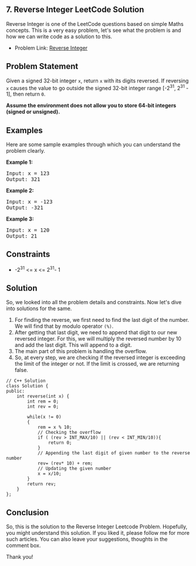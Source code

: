 ## 7. Reverse Integer LeetCode Solution

Reverse Integer is one of the LeetCode questions based on simple Maths concepts. This is a very easy problem, let's see what the problem is and how we can write code as a solution to this.

* Problem Link: [Reverse Integer](https://leetcode.com/problems/reverse-integer/)

## Problem Statement
Given a signed 32-bit integer `x`, return `x` with its digits reversed. If reversing `x` causes the value to go outside the signed 32-bit integer range [-2<sup>31</sup>, 2<sup>31</sup> - 1], then return `0`.

**Assume the environment does not allow you to store 64-bit integers (signed or unsigned).**

## Examples
Here are some sample examples through which you can understand the problem clearly.

**Example 1:**
<pre>
Input: x = 123
Output: 321
</pre>

**Example 2:**
<pre>
Input: x = -123
Output: -321 
</pre>

**Example 3:**
<pre>
Input: x = 120
Output: 21
</pre>


## Constraints
*  -2<sup>31</sup> <= x <= 2<sup>31</sup>- 1 

## Solution
So, we looked into all the problem details and constraints. Now let's dive into solutions for the same.
1. For finding the reverse, we first need to find the last digit of the number. We will find that by modulo operator `(%)`.
2. After getting that last digit, we need to append that digit to our new reversed integer. For this, we will multiply the reversed number by 10 and add the last digit. This will append to a digit.
3. The main part of this problem is handling the overflow.
4. So, at every step, we are checking if the reversed integer is exceeding the limit of the integer or not. If the limit is crossed, we are returning false.


```
// C++ Solution
class Solution {
public:
    int reverse(int x) {
        int rem = 0;
        int rev = 0;
        
        while(x != 0)
        {
            rem = x % 10;
            // Checking the overflow
            if ( (rev > INT_MAX/10) || (rev < INT_MIN/10)){
                return 0;
            }
            // Appending the last digit of given number to the reverse number
            rev= (rev* 10) + rem;
            // Updating the given number
            x = x/10;
        }
        return rev;
    }
};

```

## Conclusion
So, this is the solution to the Reverse Integer Leetcode Problem. Hopefully, you might understand this solution. If you liked it, please follow me for more such articles. You can also leave your suggestions, thoughts in the comment box. 

Thank you!


